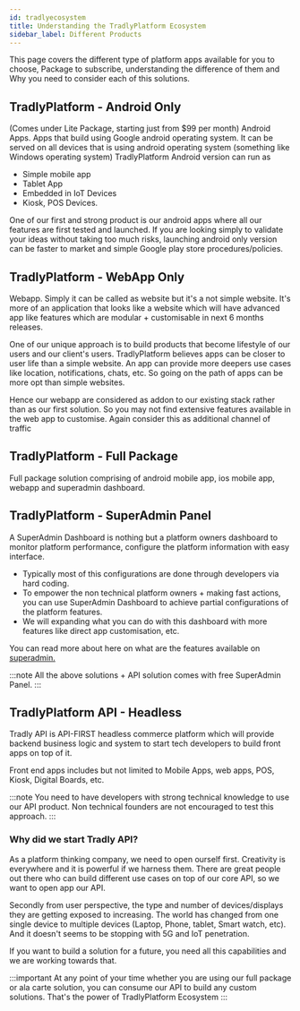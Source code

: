 ```yaml
---
id: tradlyecosystem
title: Understanding the TradlyPlatform Ecosystem 
sidebar_label: Different Products
---
```


This page covers the different type of platform apps available for you to choose, Package to subscribe, understanding the difference of them and Why you need to consider each of this solutions. 

## TradlyPlatform - Android Only 
(Comes under Lite Package, starting just from $99 per month)
Android Apps. Apps that build using Google android operating system. It can be served on all devices that is using android operating system (something like Windows operating system)
TradlyPlatform Android version can run as 
- Simple mobile app
- Tablet App
- Embedded in IoT Devices
- Kiosk, POS Devices. 

One of our first and strong product is our android apps where all our features are first tested and launched. If you are looking simply to validate your ideas without taking too much risks, launching android only version can be faster to market and simple Google play store procedures/policies. 

## TradlyPlatform - WebApp Only 
Webapp. Simply it can be called as website but it's a not simple website. It's more of an application that looks like a website which will have advanced app like features which are modular + customisable in next 6 months releases. 

One of our unique approach is to build products that become lifestyle of our users and our client's users. TradlyPlatform believes apps can be closer to user life than a simple website. An app can provide more deepers use cases like location, notifications, chats, etc. So going on the path of apps can be more opt than simple websites. 

Hence our webapp are considered as addon to our existing stack rather than as our first solution. So you may not find extensive features available in the web app to customise. Again consider this as additional channel of traffic

## TradlyPlatform - Full Package
Full package solution comprising of android mobile app, ios mobile app, webapp and superadmin dashboard. 

## TradlyPlatform - SuperAdmin Panel
A SuperAdmin Dashboard is nothing but a platform owners dashboard to monitor platform performance, configure the platform information with easy interface. 
- Typically most of this configurations are done through developers via hard coding. 
- To empower the non technical platform owners + making fast actions, you can use SuperAdmin Dashboard to achieve partial configurations of the platform features. 
- We will expanding what you can do with this dashboard with more features like direct app customisation, etc. 


You can read more about here on what are the features available on 
[superadmin.](superadmin.md)


:::note
All the above solutions + API solution comes with free SuperAdmin Panel.
:::


## TradlyPlatform API - Headless 
Tradly API is API-FIRST headless commerce platform which will provide backend business logic and system to start tech developers to build front apps on top of it. 

Front end apps includes but not limited to Mobile Apps, web apps, POS, Kiosk, Digital Boards, etc.

:::note
You need to have developers with strong technical knowledge to use our API product. Non technical founders are not encouraged to test this approach. 
:::

### Why did we start Tradly API? 
As a platform thinking company, we need to open ourself first. Creativity is everywhere and it is powerful if we harness them. There are great people out there who can build different use cases on top of our core API, so we want to open app our API. 

Secondly from user perspective, the type and number of devices/displays they are getting exposed to increasing. The world has changed from one single device to multiple devices (Laptop, Phone, tablet, Smart watch, etc). And it doesn't seems to be stopping with 5G and IoT penetration. 

If you want to build a solution for a future, you need all this capabilities and we are working towards that. 

:::important
At any point of your time whether you are using our full package or ala carte solution, you can consume our API to build any custom solutions. That's the power of TradlyPlatform Ecosystem
:::

